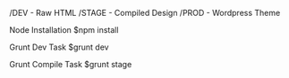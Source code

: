 
/DEV - Raw HTML
/STAGE - Compiled Design
/PROD - Wordpress Theme

Node Installation
$npm install

Grunt Dev Task
$grunt dev

Grunt Compile Task
$grunt stage




